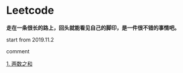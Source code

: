 # Leetcode

**走在一条很长的路上，回头就能看见自己的脚印，是一件很不错的事情吧。**

start from 2019.11.2

comment

[1. 两数之和](https://github.com/Terry-Ma/Leetcode/blob/master/1-%E4%B8%A4%E6%95%B0%E4%B9%8B%E5%92%8C.py)
